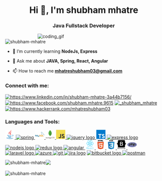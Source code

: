 <h1 align="center">Hi 👋, I'm shubham mhatre</h1>
<h3 align="center">Java Fullstack Developer</h3>

<img width="400" align="right" alt="coding_gif"
    src="https://camo.githubusercontent.com/cae12fddd9d6982901d82580bdf321d81fb299141098ca1c2d4891870827bf17/68747470733a2f2f6d69726f2e6d656469756d2e636f6d2f6d61782f313336302f302a37513379765349765f7430696f4a2d5a2e676966">

<p align="left"> <img
        src="https://komarev.com/ghpvc/?username=shubham-mhatre&label=Profile%20views&color=0e75b6&style=flat"
        alt="shubham-mhatre" /> </p>

- 🌱 I’m currently learning **NodeJs, Express**

- 💬 Ask me about **JAVA, Spring, React, Angular**

- 📫 How to reach me **mhatreshubham03@gmail.com**

<h3 align="left">Connect with me:</h3>
<p align="left">
    <a href="https://www.linkedin.com/in/shubham-mhatre-3a44b7156/" target="blank">
        <img align="center"
            src="https://raw.githubusercontent.com/rahuldkjain/github-profile-readme-generator/master/src/images/icons/Social/linked-in-alt.svg"
            alt="https://www.linkedin.com/in/shubham-mhatre-3a44b7156/" height="30" width="40" /></a>
    <a href="https://www.facebook.com/shubham.mhatre.9615" target="blank"><img align="center"
            src="https://raw.githubusercontent.com/rahuldkjain/github-profile-readme-generator/master/src/images/icons/Social/facebook.svg"
            alt="https://www.facebook.com/shubham.mhatre.9615" height="30" width="40" /></a>
    <a href="https://instagram.com/_shubham_mhatre" target="blank"><img align="center"
            src="https://raw.githubusercontent.com/rahuldkjain/github-profile-readme-generator/master/src/images/icons/Social/instagram.svg"
            alt="_shubham_mhatre" height="30" width="40" /></a>
    <a href="https://www.hackerrank.com/mhatreshubham03" target="blank"><img align="center"
            src="https://raw.githubusercontent.com/rahuldkjain/github-profile-readme-generator/master/src/images/icons/Social/hackerrank.svg"
            alt="https://www.hackerrank.com/mhatreshubham03" height="30" width="40" /></a>
</p>

<h3 align="left">Languages and Tools:</h3>
<p align="left">
    <a href="https://www.java.com" target="_blank" rel="noreferrer">
        <img src="https://raw.githubusercontent.com/devicons/devicon/master/icons/java/java-original.svg" alt="java"
            height="30" /> </a>
    <a href="https://spring.io/" target="_blank" rel="noreferrer">
        <img src="https://www.vectorlogo.zone/logos/springio/springio-icon.svg" alt="spring"  height="30" />
    </a>
    <a href="https://www.mysql.com/" target="_blank" rel="noreferrer">
        <img src="https://raw.githubusercontent.com/devicons/devicon/master/icons/mysql/mysql-original-wordmark.svg"
            alt="mysql" height="30" />
    </a>
    <a href="https://www.mongodb.com/" target="_blank" rel="noreferrer">
        <img src="https://raw.githubusercontent.com/devicons/devicon/master/icons/mongodb/mongodb-original-wordmark.svg"
            alt="mongodb"  height="30" />
    </a>
    <a href="https://developer.mozilla.org/en-US/docs/Web/JavaScript" target="_blank" rel="noreferrer">
        <img src="https://raw.githubusercontent.com/devicons/devicon/master/icons/javascript/javascript-original.svg"
            alt="javascript"  height="30" />
    </a>
    <a href="https://jquery.com/" target="_blank" rel="noreferrer"> <img
            src="https://cdn.jsdelivr.net/gh/devicons/devicon/icons/jquery/jquery-original.svg" height="30"
            alt="jquery logo" />
    </a>
    <a href="https://www.typescriptlang.org/" target="_blank" rel="noreferrer"> <img
            src="https://raw.githubusercontent.com/devicons/devicon/master/icons/typescript/typescript-original.svg"
            alt="typescript"  height="30" />
    </a>
    <a href="https://expressjs.com" target="_blank" rel="noreferrer"><img src="https://skillicons.dev/icons?i=express"
            height="30" alt="express logo" />
    </a>
    <a href="https://nodejs.org" target="_blank" rel="noreferrer"> <img src="https://skillicons.dev/icons?i=nodejs"
            height="30" alt="nodejs logo" />
    </a>
    <a href="https://redux.js.org" target="_blank" rel="noreferrer"> <img src="https://skillicons.dev/icons?i=redux"
            height="30" alt="redux logo" />
    </a>
    <a href="https://angular.io" target="_blank" rel="noreferrer"> <img
            src="https://angular.io/assets/images/logos/angular/angular.svg" alt="angular"  height="30" />
    </a>
    <a href="https://reactjs.org/" target="_blank" rel="noreferrer"> <img
            src="https://raw.githubusercontent.com/devicons/devicon/master/icons/react/react-original-wordmark.svg"
            alt="react"  height="30" />
    </a>
    <a href="https://www.w3.org/html/" target="_blank" rel="noreferrer"> <img
            src="https://raw.githubusercontent.com/devicons/devicon/master/icons/html5/html5-original-wordmark.svg"
            alt="html5"  height="30" />
    </a>
    <a href="https://www.w3schools.com/css/" target="_blank" rel="noreferrer">
        <img src="https://raw.githubusercontent.com/devicons/devicon/master/icons/css3/css3-original-wordmark.svg"
            alt="css3"  height="30" />
    </a>
    <a href="https://getbootstrap.com" target="_blank" rel="noreferrer">
        <img src="https://raw.githubusercontent.com/devicons/devicon/master/icons/bootstrap/bootstrap-plain-wordmark.svg"
            alt="bootstrap"  height="30" />
    </a>
    <a href="https://www.php.net" target="_blank" rel="noreferrer">
        <img src="https://raw.githubusercontent.com/devicons/devicon/master/icons/php/php-original.svg" alt="php"
             height="30" />
    </a>
    <a href="https://laravel.com/" target="_blank" rel="noreferrer"> <img
            src="https://cdn.simpleicons.org/laravel/FF2D20" height="30" alt="laravel logo" />
    </a>
    <a href="https://azure.microsoft.com/en-in/" target="_blank" rel="noreferrer">
        <img src="https://www.vectorlogo.zone/logos/microsoft_azure/microsoft_azure-icon.svg" alt="azure" 
            height="30" />
    </a>
    <a href="https://git-scm.com/" target="_blank" rel="noreferrer">
        <img src="https://www.vectorlogo.zone/logos/git-scm/git-scm-icon.svg" alt="git"  height="30" />
    </a>
    <a href="#"><img src="https://cdn.jsdelivr.net/gh/devicons/devicon/icons/jira/jira-original.svg" height="30" alt="jira logo" /></a>
    <a href="#">
      <img src="https://cdn.simpleicons.org/bitbucket/0052CC" height="30" alt="bitbucket logo" height="30"/>
    </a>
    <a href="https://postman.com" target="_blank" rel="noreferrer">
        <img src="https://www.vectorlogo.zone/logos/getpostman/getpostman-icon.svg" alt="postman" 
            height="30" />
    </a>
</p>



<p><img align="left"
        src="https://github-readme-stats.vercel.app/api/top-langs?username=shubham-mhatre&show_icons=true&locale=en&layout=compact"
        alt="shubham-mhatre" /></p>

![](https://github-readme-stats.vercel.app/api?username=shubham-mhatre&hide_border=false&include_all_commits=false&count_private=false)<br />

<p><img align="center" src="https://github-readme-streak-stats.herokuapp.com/?user=shubham-mhatre&"
        alt="shubham-mhatre" /></p>
